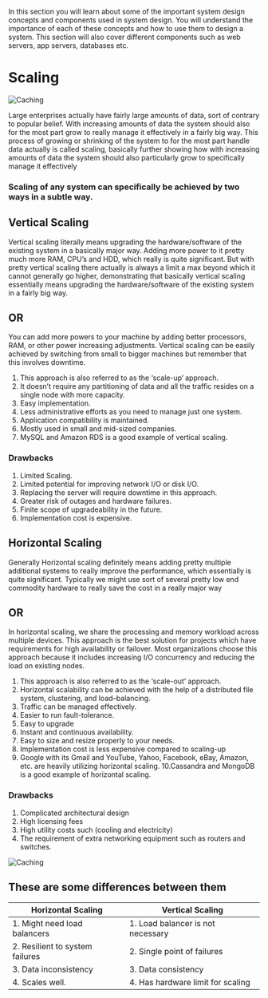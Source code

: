 In this section you will learn about some of the important system design concepts and components used in system design. You will understand the importance of each of these concepts and how to use them to design a system. This section will also cover different components such as web servers, app servers, databases etc.

# Scaling

![Caching](https://media.geeksforgeeks.org/wp-content/cdn-uploads/20210209202024/System-Design-Horizontal-and-Vertical-Scaling.png)

Large enterprises actually have fairly large amounts of data, sort of contrary to popular belief. With increasing amounts of data the system should also for the most part grow to really manage it effectively in a fairly big way. This process of growing or shrinking of the system to for the most part handle data actually is called scaling, basically further showing how with increasing amounts of data the system should also particularly grow to specifically manage it effectively

### Scaling of any system can specifically be achieved by two ways in a subtle way.

## Vertical Scaling

Vertical scaling literally means upgrading the hardware/software of the existing system in a basically major way. Adding more power to it pretty much more RAM, CPU’s and HDD, which really is quite significant. But with pretty vertical scaling there actually is always a limit a max beyond which it cannot generally go higher, demonstrating that basically vertical scaling essentially means upgrading the hardware/software of the existing system in a fairly big way.

## OR

You can add more powers to your machine by adding better processors, RAM, or other power increasing adjustments. Vertical scaling can be easily achieved by switching from small to bigger machines but remember that this involves downtime.

1. This approach is also referred to as the ‘scale-up‘ approach.
2. It doesn’t require any partitioning of data and all the traffic resides on a single node with more capacity.
3. Easy implementation.
4. Less administrative efforts as you need to manage just one system.
5. Application compatibility is maintained.
6. Mostly used in small and mid-sized companies.
7. MySQL and Amazon RDS is a good example of vertical scaling.

### Drawbacks

1. Limited Scaling.
2. Limited potential for improving network I/O or disk I/O.
3. Replacing the server will require downtime in this approach.
4. Greater risk of outages and hardware failures.
5. Finite scope of upgradeability in the future.
6. Implementation cost is expensive.

## Horizontal Scaling

Generally Horizontal scaling definitely means adding pretty multiple additional systems to really improve the performance, which essentially is quite significant. Typically we might use sort of several pretty low end commodity hardware to really save the cost in a really major way

## OR

In horizontal scaling, we share the processing and memory workload across multiple devices. This approach is the best solution for projects which have requirements for high availability or failover. Most organizations choose this approach because it includes increasing I/O concurrency and reducing the load on existing nodes.

1. This approach is also referred to as the ‘scale-out’ approach.
2. Horizontal scalability can be achieved with the help of a distributed file system, clustering, and load–balancing.
3. Traffic can be managed effectively.
4. Easier to run fault-tolerance.
5. Easy to upgrade
6. Instant and continuous availability.
7. Easy to size and resize properly to your needs.
8. Implementation cost is less expensive compared to scaling-up
9. Google with its Gmail and YouTube, Yahoo, Facebook, eBay, Amazon, etc. are heavily utilizing horizontal scaling.
   10.Cassandra and MongoDB is a good example of horizontal scaling.

### Drawbacks

1. Complicated architectural design
2. High licensing fees
3. High utility costs such (cooling and electricity)
4. The requirement of extra networking equipment such as routers and switches.

![Caching](https://media.geeksforgeeks.org/wp-content/cdn-uploads/20210209202449/Scaling-Concept.png)

## These are some differences between them

| Horizontal Scaling              | Vertical Scaling                  |
| ------------------------------- | --------------------------------- |
| 1. Might need load balancers    | 1. Load balancer is not necessary |
| 2. Resilient to system failures | 2. Single point of failures       |
| 3. Data inconsistency           | 3. Data consistency               |
| 4. Scales well.                 | 4. Has hardware limit for scaling |

```

```
